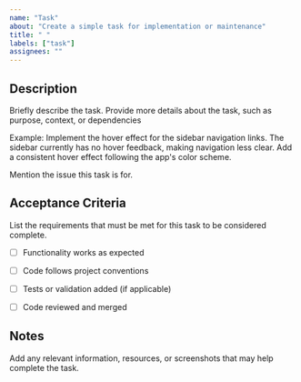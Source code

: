 ```yaml
---
name: "Task"
about: "Create a simple task for implementation or maintenance"
title: " "
labels: ["task"]
assignees: ""
---
```


## Description
Briefly describe the task. Provide more details about the task, such as purpose, context, or dependencies

Example: Implement the hover effect for the sidebar navigation links. The sidebar currently has no hover feedback, making navigation less clear. Add a consistent hover effect following the app's color scheme.

Mention the issue this task is for.


## Acceptance Criteria
List the requirements that must be met for this task to be considered complete.

- [ ] Functionality works as expected
- [ ] Code follows project conventions
- [ ] Tests or validation added (if applicable)
- [ ] Code reviewed and merged


## Notes
Add any relevant information, resources, or screenshots that may help complete the task.


